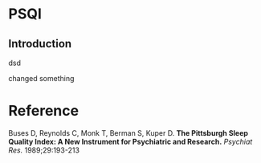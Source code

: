 # PSQI

## Introduction

dsd

changed something

# Reference

Buses D, Reynolds C, Monk T, Berman S, Kuper D. **The Pittsburgh Sleep Quality Index:  A New Instrument for Psychiatric and Research.** *Psychiat Res.* 1989;29:193-213
